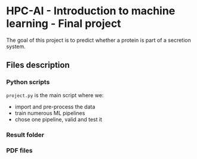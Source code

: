 # HPC-AI - Introduction to machine learning - Final project

The goal of this project is to predict whether a protein is part of a secretion system.

## Files description

### Python scripts

```project.py``` is the main script where we:
- import and pre-process the data
- train numerous ML pipelines
- chose one pipeline, valid and test it

### Result folder

### PDF files
